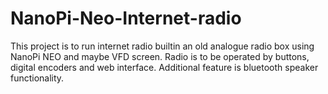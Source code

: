 # NanoPi-Neo-Internet-radio
This project is to run internet radio builtin an old analogue radio box using NanoPi NEO and maybe VFD screen.
Radio is to be operated by buttons, digital encoders and web interface.
Additional feature is bluetooth speaker functionality.
